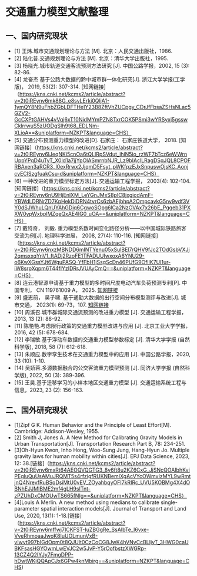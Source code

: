 # 交通重力模型文献整理

## 一、国内研究现状
- [1] 王炜.城市交通规划理论与方法 [M]. 北京：人民交通出版社，1986. 
- [2] 陆化普.交通规划理论与方法 [M]. 北京：清华大学出版社，1995.
- [3] 杨晓光.城市轨道交通客流预测方法研究 [J]. 中国公路学报，2002, 15 (3): 82-86.
- [4] 龙奋杰 基于公路大数据的黔中城市群一体化研究[J]. 浙江大学学报(工学版)， 2019, 53(2): 307-314. [知网链接]（https://kns.cnki.net/kcms2/article/abstract?v=2t0iREynv6mk88G_e8svLErki0QljA1-1ymQY8N9uFhbZGbLDFTHeIY23B8ZftVhZUCpgy_CDrJfFbsaZSHsNLac5GZV2-GcCXPtGAHVs4vVqj6xT10NidMYmPZN8TxrCOK5PSmi3wYRSyxj5gsswCklrrwuS5zUODgSIh9t68_EDLNm-XLioA==&uniplatform=NZKPT&language=CHS）
- [5] 交通分布预测重力模型的改进[D]. 石家庄： 石家庄铁道大学， 2018. [知网链接]（https://kns.cnki.net/kcms2/article/abstract?v=2t0iREynv6lJeqNKi5cnOa6tQLIRpSVdut_ihiN5io_rzWF7bTcz6eWWrnUppYPqD4uTyT_X0ld1a7jjYpOlASmrnbNJR_Lz9bIAclLRagDSqJQL8CPOFRBAxen3aRCR3_I0exRrwx2JjqmD5Fsyt_pWKfpzEJxSnpuswOjsKC_AonjcyEClSzgfuakCsu-d&uniplatform=NZKPT&language=CHS）
- [6] 一种改进的重力模型标定方法[J]. 交通运输工程学报， 2003(4): 102-104.[知网链接]（https://kns.cnki.net/kcms2/article/abstract?v=2t0iREynv6nU9HjEnlXM_LeYGnJMxS8pIC8jxgicdAmF-YBWdLDRNrZD7KpHekDiDRN4tvrCs6zbAEjbhpA2OmpcavkG5nv9vdf3VY0dSJWhuLQnUYAhGDiq6CgwoSOpg6lCa2NzOVAx7x26bE_Pggeb31PXXW0ypWxbplMZqeQxAE4IG0_uOA==&uniplatform=NZKPT&language=CHS）
- [7] 戴特奇， 刘毅. 重力模型系数时间变化路径分析——以中国城际铁路旅客交流为例[J]. 地理科学进展， 2008, 27(4): 110-116. [知网链接]（https://kns.cnki.net/kcms2/article/abstract?v=2t0iREynv6nxzMBNDD6mINTYenu05xSulBEl7rQHV9fJc2TOdGsbVXJj2qmsxxqYnV1_ftADj2RzoFE1TFADUUIwxoxA6YNU29-o6KwXGssYJt6WguPASQ-YfFbH1jSsgScDn46PUfG9OfllK7UI1ur-iW8srpXqpm6T44flYzIDRrJVUAyCmQ==&uniplatform=NZKPT&language=CHS）
- [8] 连云港智源申请基于重力模型的多时间尺度电动汽车负荷预测专利[P]. 中国专利， CN 119761009 A， 2025. [知网链接](https://www.163.com/dy/article/JSHV2AI00519QIKK.html)
- [9] 盛志前， 吴子啸. 基于通勤大数据的出行空间分布模型测评与改进[J]. 城市交通， 2023(1): 69-73，107.  [知网链接](https://doi.org/10.13813/j.cn11-5141/u.2023.0108)
- [10] 周溪召.城市群城际交通流预测的改进重力模型 [J]. 交通运输工程学报，2013, 13 (2): 86-92.
- [11] 陈艳艳.考虑限行政策的交通重力模型改进与应用 [J]. 北京工业大学学报，2016, 42 (5): 678-684.
- [12] 李瑞敏.基于浮动车数据的交通重力模型参数标定 [J]. 清华大学学报 (自然科学版), 2018, 58 (7): 612-618.
- [13] 朱顺应.数字孪生技术在交通重力模型中的应用 [J]. 中国公路学报，2020, 33 (10): 1-10.
- [14] 吴娇蓉.多源数据融合的公交客流重力模型预测 [J]. 同济大学学报 (自然科学版), 2022, 50 (3): 389-396.
- [15] 王昊.基于迁移学习的小样本地区交通重力模型 [J]. 交通运输系统工程与信息，2023, 23 (2): 156-163.

## 二、国外研究现状
- [1]Zipf G K. Human Behavior and the Principle of Least Effort[M]. Cambridge: Addison-Wesley, 1955.
- [2] Smith J, Jones A. A New Method for Calibrating Gravity Models in Urban Transportation[J]. Transportation Research Part B, 78: 234-251.
- [3]Oh-Hyun Kwon, Inho Hong, Woo-Sung Jung, Hang-Hyun Jo. Multiple gravity laws for human mobility within cities[J]. EPJ Data Science, 2023, 12: 38.[链接]（https://kns.cnki.net/kcms2/article/abstract?v=2t0iREynv6mxRt64AEOQVQGTG3_8y6ft8u2KZ6CxG_JjSNcQOAIbhKviPEgluQuUsAMuJRQMT5s4rfzigfRUKNBemIXgAcVYcOWmvIzMYL9wRmtjnQ4NrevfRuBSqDsiMtU0vEV_ZOyahbqyOFI7kRIRc_UVU5KOBMg4X4dOBNhEJJMIBME2mf4gLH9sITnt-zPZUhDxCMOUwTS665fNIg==&uniplatform=NZKPT&language=CHS）
- [4]Louis A Merlin. A new method using medians to calibrate single-parameter spatial interaction models[J]. Journal of Transport and Land Use, 2020, 13(1): 1-18.[链接]（https://kns.cnki.net/kcms2/article/abstract?v=2t0iREynv6mffwj7ICKFST-IuZBGgRe_SsAIbTe_l6vxe-VveRhmoaaJwoK8IuUOLmunVxB-vIwvt997bIGdOpm0t8QJUlt0CzCoCG8JwK4hVNvCcBLIjvT_3HWG0caUBKFsasHGYOwmLwEVJC2w5JvP-Y5rOofbstzXWGRp-13CZ4Q2IYJy7FmgDPP-hDwtWKjQQApCJx6GPw4knMbirg==&uniplatform=NZKPT&language=CHS)


